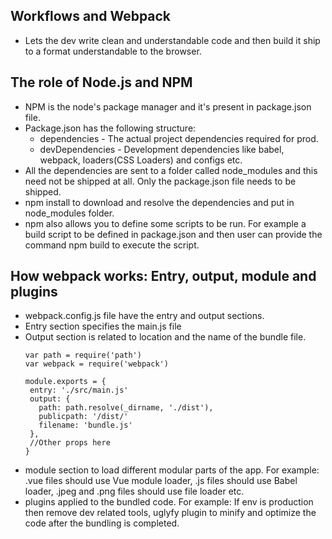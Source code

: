 ## Workflows and Webpack
* Lets the dev write clean and understandable code and then build it ship to a format understandable to the browser.

## The role of Node.js and NPM
* NPM is the node's package manager and it's present in package.json file.
* Package.json has the following structure:
  * dependencies - The actual project dependencies required for prod.
  * devDependencies - Development dependencies like babel, webpack, loaders(CSS Loaders) and configs etc.
* All the dependencies are sent to a folder called node_modules and this need not be shipped at all. Only the package.json file needs to be shipped.
* npm install to download and resolve the dependencies and put in node_modules folder.
* npm also allows you to define some scripts to be run. For example a build script to be defined in package.json and then user can provide the command npm build to execute the script.

## How webpack works: Entry, output, module and plugins
* webpack.config.js file have the entry and output sections.
* Entry section specifies the main.js file
* Output section is related to location and the name of the bundle file.
  ```
  var path = require('path')
  var webpack = require('webpack')
  
  module.exports = {
   entry: './src/main.js'
   output: {
     path: path.resolve(_dirname, './dist'),
     publicpath: '/dist/'
     filename: 'bundle.js'
   },
   //Other props here
  }
  ```
* module section to load different modular parts of the app. For example: .vue files should use Vue module loader, .js files should use Babel loader, .jpeg and .png files should use file loader etc.
* plugins applied to the bundled code. For example: If env is production then remove dev related tools, uglyfy plugin to minify and optimize the code after the bundling is completed.
